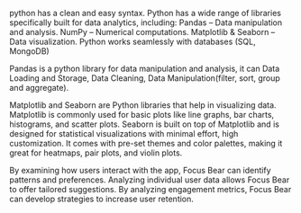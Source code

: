 python has a clean and easy syntax. 
Python has a wide range of libraries specifically built for data analytics, including:
Pandas – Data manipulation and analysis.
NumPy – Numerical computations.
Matplotlib & Seaborn – Data visualization.
Python works seamlessly with databases (SQL, MongoDB)

Pandas is a python library for data manipulation and analysis,
it can Data Loading and Storage,  Data Cleaning, Data Manipulation(filter, sort, group and aggregate).

Matplotlib and Seaborn are  Python libraries that help in visualizing data.
Matplotlib is commonly used for basic plots like line graphs, bar charts, histograms, and scatter plots.
Seaborn is built on top of Matplotlib and is designed for statistical visualizations with minimal effort, high customization.
It comes with pre-set themes and color palettes, making it great for heatmaps, pair plots, and violin plots.

By examining how users interact with the app, Focus Bear can identify patterns and preferences.
Analyzing individual user data allows Focus Bear to offer tailored suggestions.
By analyzing engagement metrics, Focus Bear can develop strategies to increase user retention.
